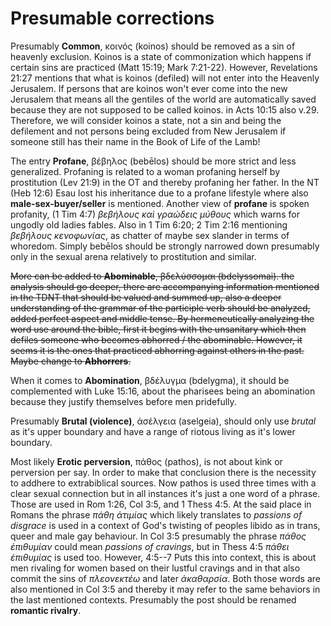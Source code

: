 # Presumable corrections

Presumably **Common**, κοινός (koinos) should be removed as a sin of heavenly exclusion. Koinos is a state of 
commonization which happens if certain sins are practiced (Matt 15:19; Mark 7:21-22). However, Revelations 21:27 
mentions that what is koinos (defiled) will not enter into the Heavenly Jerusalem. If persons that are koinos won't 
ever come into the new Jerusalem that means all the gentiles of the world are automatically saved because they are not 
supposed to be called koinos. in Acts 10:15 also v.29. Therefore, we will consider koinos a state, not a sin and being 
the defilement and not persons being excluded from New Jerusalem if someone still has their name in the Book of Life 
of the Lamb!  

The entry **Profane**, βέβηλος (bebēlos) should be more strict and less generalized. Profaning is related to a 
woman profaning herself by prostitution (Lev 21:9) in the OT and thereby profaning her father. In the NT (Heb 12:6) 
Esau lost his inheritance due to a profane lifestyle where also **male-sex-buyer/seller** is mentioned.
Another view of **profane** is spoken profanity, (1 Tim 4:7) _βεβήλους καὶ γραώδεις μύθους_ which warns for ungodly 
old ladies fables. Also in 1 Tim 6:20; 2 Tim 2:16 mentioning _βεβήλους κενοφωνίας_, as chatter of maybe sex slander 
in terms of whoredom. Simply bebēlos should be strongly narrowed down presumably only in the sexual arena relatively to
prostitution and similar.

<s>More can be added to **Abominable**, βδελύσσομαι (bdelyssomai). the analysis should go deeper, there are accompanying 
information mentioned in the TDNT that should be valued and summed up, also a deeper understanding of the grammar of
the participle verb should be analyzed, added perfect aspect and middle tense. By hermeneutically analyzing the word use
around the bible, first it begins with the unsanitary which then defiles someone who becomes abhorred / the abominable.
However, it seems it is the ones that practiced abhorring against others in the past. Maybe change to **Abhorrers**.</s>

When it comes to **Abomination**, βδέλυγμα (bdelygma), it should be complemented with Luke 15:16, about the pharisees 
being an abomination because they justify themselves before men pridefully.

Presumably **Brutal (violence)**, ἀσέλγεια (aselgeia), should only use _brutal_ as it's upper boundary and have a range
of riotous living as it's lower boundary.

Most likely **Erotic perversion**, πάθος (pathos), is not about kink or perversion per say.
In order to make that conclusion there is the necessity to addhere to extrabiblical sources.
Now pathos is used three times with a clear sexual connection but in all instances it's just a
one word of a phrase. Those are used in Rom 1:26, Col 3:5, and 1 Thess 4:5. At the said place
in Romans the phrase _πάθη ἀτιμίας_ which likely translates to _passions of disgrace_ is used in
a context of God's twisting of peoples libido as in trans, queer and male gay behaviour.
In Col 3:5 presumably the phrase _πάθος ἐπιθυμίαν_ could mean _passions of cravings_,
but in Thess 4:5 _πάθει ἐπιθυμίας_ is used too. However, 4:5--7 Puts this into context,
this is about men rivaling for women based on their lustful cravings and in that also commit
the sins of _πλεονεκτέω_ and later _ἀκαθαρσία_. Both those words are also mentioned in
Col 3:5 and thereby it may refer to the same behaviors in the last mentioned contexts.
Presumably the post should be renamed __romantic rivalry__.